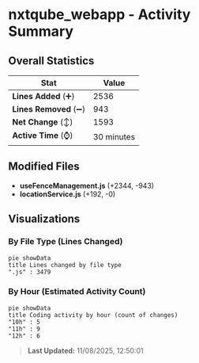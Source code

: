 # nxtqube_webapp - Activity Summary 

## Overall Statistics

| Stat                   | Value                                                             |
| ---------------------- | ----------------------------------------------------------------- |
| **Lines Added** (➕)   | 2536                                          |
| **Lines Removed** (➖) | 943                                        |
| **Net Change** (↕)    | 1593                |
| **Active Time** (⌚)   | 30 minutes |


## Modified Files
- **useFenceManagement.js** (+2344, -943)
- **locationService.js** (+192, -0)

## Visualizations

### By File Type (Lines Changed)

```mermaid
pie showData
title Lines changed by file type
".js" : 3479
```

### By Hour (Estimated Activity Count)

```mermaid
pie showData
title Coding activity by hour (count of changes)
"10h" : 5
"11h" : 9
"12h" : 6
```


> **Last Updated:** 11/08/2025, 12:50:01